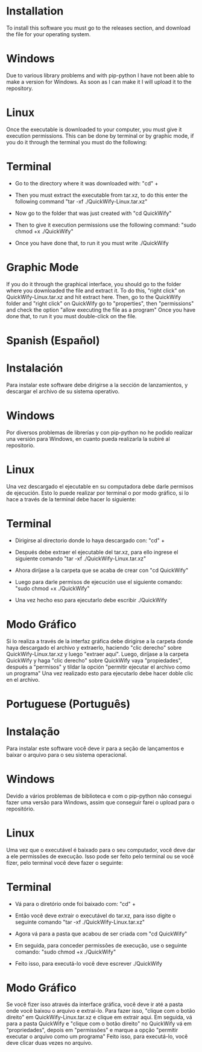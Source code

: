 # Installation
To install this software you must go to the releases section, and download the file for your operating system.

# Windows
Due to various library problems and with pip-python I have not been able to make a version for Windows. As soon as I can make it I will upload it to the repository.

# Linux
Once the executable is downloaded to your computer, you must give it execution permissions.
This can be done by terminal or by graphic mode, if you do it through the terminal you must do the following:

# Terminal
- Go to the directory where it was downloaded with:
"cd" + <download path>

- Then you must extract the executable from tar.xz, to do this enter the following command "tar -xf ./QuickWify-Linux.tar.xz"

- Now go to the folder that was just created with "cd QuickWify"

- Then to give it execution permissions use the following command:
"sudo chmod +x ./QuickWify"

- Once you have done that, to run it you must write ./QuickWify

# Graphic Mode
If you do it through the graphical interface, you should go to the folder where you downloaded the file and extract it. To do this, "right click" on QuickWify-Linux.tar.xz and hit extract here. Then, go to the QuickWify folder and "right click" on QuickWify go to "properties", then "permissions" and check the option "allow executing the file as a program"
Once you have done that, to run it you must double-click on the file.

# Spanish (Español)
# Instalación
Para instalar este software debe dirigirse a la sección de lanzamientos, y descargar el archivo de su sistema operativo.

# Windows
Por diversos problemas de librerías y con pip-python no he podido realizar una versión para Windows, en cuanto pueda realizarla la subiré al repositorio.

# Linux 
Una vez descargado el ejecutable en su computadora debe darle permisos de ejecución. 
Esto lo puede realizar por terminal o por modo gráfico, si lo hace a través de la terminal debe hacer lo siguiente:

# Terminal
- Dirigirse al directorio donde lo haya descargado con:
"cd" + <ruta de descarga>

- Después debe extraer el ejecutable del tar.xz, para ello ingrese el siguiente comando "tar -xf ./QuickWify-Linux.tar.xz"

- Ahora diríjase a la carpeta que se acaba de crear con "cd QuickWify"

- Luego para darle permisos de ejecución use el siguiente comando:
"sudo chmod +x ./QuickWify"

- Una vez hecho eso para ejecutarlo debe escribir ./QuickWify

# Modo Gráfico
Si lo realiza a través de la interfaz gráfica debe dirigirse a la carpeta donde haya descargado el archivo y extraerlo, haciendo "clic derecho" sobre QuickWify-Linux.tar.xz y luego "extraer aquí". Luego, diríjase a la carpeta QuickWify y haga "clic derecho" sobre QuickWify vaya "propiedades", después a "permisos" y tildar la opción "permitir ejecutar el archivo como un programa"
Una vez realizado esto para ejecutarlo debe hacer doble clic en el archivo.

# Portuguese (Português)
# Instalação
Para instalar este software você deve ir para a seção de lançamentos e baixar o arquivo para o seu sistema operacional.

# Windows
Devido a vários problemas de biblioteca e com o pip-python não consegui fazer uma versão para Windows, assim que conseguir farei o upload para o repositório.

# Linux
Uma vez que o executável é baixado para o seu computador, você deve dar a ele permissões de execução.
Isso pode ser feito pelo terminal ou se você fizer, pelo terminal você deve fazer o seguinte:

# Terminal
- Vá para o diretório onde foi baixado com:
"cd" + <caminho de download>

- Então você deve extrair o executável do tar.xz, para isso digite o seguinte comando "tar -xf ./QuickWify-Linux.tar.xz"

- Agora vá para a pasta que acabou de ser criada com "cd QuickWify"

- Em seguida, para conceder permissões de execução, use o seguinte comando:
"sudo chmod +x ./QuickWify"

- Feito isso, para executá-lo você deve escrever ./QuickWify

# Modo Gráfico
Se você fizer isso através da interface gráfica, você deve ir até a pasta onde você baixou o arquivo e extraí-lo. Para fazer isso, "clique com o botão direito" em QuickWify-Linux.tar.xz e clique em extrair aqui. Em seguida, vá para a pasta QuickWify e "clique com o botão direito" no QuickWify vá em "propriedades", depois em "permissões" e marque a opção "permitir executar o arquivo como um programa"
Feito isso, para executá-lo, você deve clicar duas vezes no arquivo.
